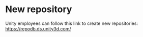 # New repository

Unity employees can follow this link to create new repositories:
https://repodb.ds.unity3d.com/
